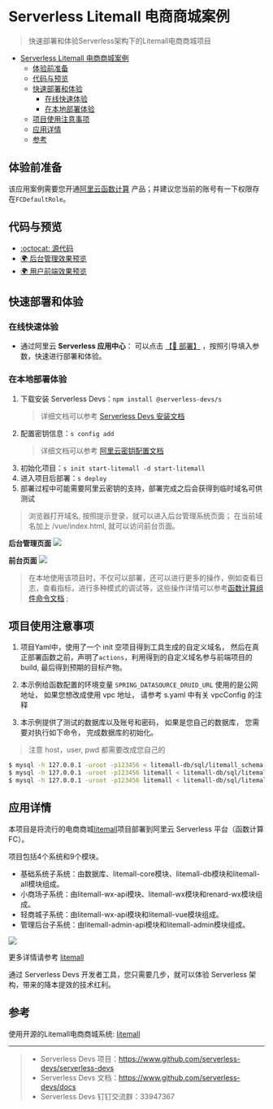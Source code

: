 # Serverless Litemall 电商商城案例

> 快速部署和体验Serverless架构下的Litemall电商商城项目

- [Serverless Litemall 电商商城案例](#serverless-litemall-电商商城案例)
  - [体验前准备](#体验前准备)
  - [代码与预览](#代码与预览)
  - [快速部署和体验](#快速部署和体验)
    - [在线快速体验](#在线快速体验)
    - [在本地部署体验](#在本地部署体验)
  - [项目使用注意事项](#项目使用注意事项)
  - [应用详情](#应用详情)
  - [参考](#参考)

## 体验前准备

该应用案例需要您开通[阿里云函数计算](https://fcnext.console.aliyun.com/) 产品；并建议您当前的账号有一下权限存在`FCDefaultRole`。

## 代码与预览

- [:octocat: 源代码](https://github.com/devsapp/start-litemall/tree/main/src)
- [:earth_africa: 后台管理效果预览](https://img.alicdn.com/imgextra/i1/O1CN0189KTwa1CjAggEK97M_!!6000000000116-2-tps-1738-1004.png)
- [:earth_africa: 用户前端效果预览](https://img.alicdn.com/imgextra/i3/O1CN01z5juwO1JdrP9paB2m_!!6000000001052-2-tps-1749-1010.png)

## 快速部署和体验
### 在线快速体验

- 通过阿里云 **Serverless 应用中心**： 可以点击 [【🚀 部署】](https://fcnext.console.aliyun.com/applications/create?template=start-litemall) ，按照引导填入参数，快速进行部署和体验。
  
### 在本地部署体验

1. 下载安装 Serverless Devs：`npm install @serverless-devs/s` 
    > 详细文档可以参考 [Serverless Devs 安装文档](https://github.com/Serverless-Devs/Serverless-Devs/blob/master/docs/zh/install.md)
2. 配置密钥信息：`s config add`
    > 详细文档可以参考 [阿里云密钥配置文档](https://github.com/devsapp/fc/blob/main/docs/zh/config.md)
3. 初始化项目：`s init start-litemall -d start-litemall`
4. 进入项目后部署：`s deploy`
5. 部署过程中可能需要阿里云密钥的支持，部署完成之后会获得到临时域名可供测试

> 浏览器打开域名, 按照提示登录，就可以进入后台管理系统页面； 在当前域名加上 /vue/index.html, 就可以访问前台页面。

**后台管理页面**
![](https://img.alicdn.com/imgextra/i1/O1CN0189KTwa1CjAggEK97M_!!6000000000116-2-tps-1738-1004.png)

**前台页面**
![](https://img.alicdn.com/imgextra/i3/O1CN01z5juwO1JdrP9paB2m_!!6000000001052-2-tps-1749-1010.png)

> 在本地使用该项目时，不仅可以部署，还可以进行更多的操作，例如查看日志，查看指标，进行多种模式的调试等，这些操作详情可以参考[函数计算组件命令文档](https://github.com/devsapp/fc#%E6%96%87%E6%A1%A3%E7%9B%B8%E5%85%B3) ;

## 项目使用注意事项

1. 项目Yaml中，使用了一个 init 空项目得到工具生成的自定义域名， 然后在真正部署函数之前，声明了`actions`，利用得到的自定义域名参与前端项目的 build, 最后得到预期的目标产物。

2. 本示例给函数配置的环境变量 `SPRING_DATASOURCE_DRUID_URL` 使用的是公网地址， 如果您想改成使用 vpc 地址， 请参考 s.yaml 中有关 vpcConfig 的注释

3. 本示例提供了测试的数据库以及账号和密码， 如果是您自己的数据库， 您需要对执行如下命令， 完成数据库的初始化。
> 注意 host，user, pwd 都需要改成您自己的
  
```bash
$ mysql -h 127.0.0.1 -uroot -p123456 < litemall-db/sql/litemall_schema.sql
$ mysql -h 127.0.0.1 -uroot -p123456 litemall < litemall-db/sql/litemall_table.sql
$ mysql -h 127.0.0.1 -uroot -p123456 litemall < litemall-db/sql/litemall_data.sql
```

## 应用详情

本项目是将流行的电商商城[litemall]([https://github.com/linlinjava/litemall])项目部署到阿里云 Serverless 平台（函数计算 FC）。

项目包括4个系统和9个模块。

- 基础系统子系统：由数据库、litemall-core模块、litemall-db模块和litemall-all模块组成。
- 小商场子系统：由litemall-wx-api模块、litemall-wx模块和renard-wx模块组成。
- 轻商城子系统：由litemall-wx-api模块和litemall-vue模块组成。
- 管理后台子系统：由litemall-admin-api模块和litemall-admin模块组成。

![](https://img.alicdn.com/imgextra/i3/O1CN01Ru8eSQ1Xq8dtUv0w2_!!6000000002974-2-tps-1849-842.png)

更多详情请参考 [litemall](https://github.com/linlinjava/litemall)

通过 Serverless Devs 开发者工具，您只需要几步，就可以体验 Serverless 架构，带来的降本提效的技术红利。


## 参考
使用开源的Litemall电商商城系统: [litemall](https://github.com/linlinjava/litemall)

-----

> - Serverless Devs 项目：https://www.github.com/serverless-devs/serverless-devs   
> - Serverless Devs 文档：https://www.github.com/serverless-devs/docs   
> - Serverless Devs 钉钉交流群：33947367    